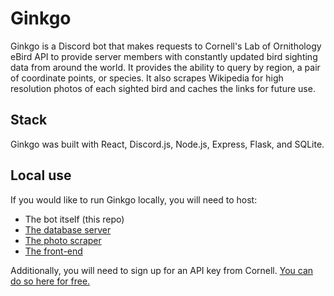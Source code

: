 # Ginkgo 
Ginkgo is a Discord bot that makes requests to Cornell's Lab of Ornithology eBird API to provide server members with constantly updated bird sighting data from around the world. It provides the ability to query by region, a pair of coordinate points, or species. It also scrapes Wikipedia for high resolution photos of each sighted bird and caches the links for future use.

## Stack
Ginkgo was built with React, Discord.js, Node.js, Express, Flask, and SQLite.

## Local use
If you would like to run Ginkgo locally, you will need to host:
- The bot itself (this repo)
- [The database server](https://github.com/jajego/ginkgo-server) 
- [The photo scraper](https://github.com/jajego/bird-scraper)
- [The front-end](https://github.com/jajego/birdbot-frontend)

Additionally, you will need to sign up for an API key from Cornell. [You can do so here for free.](https://ebird.org/api/keygen)
